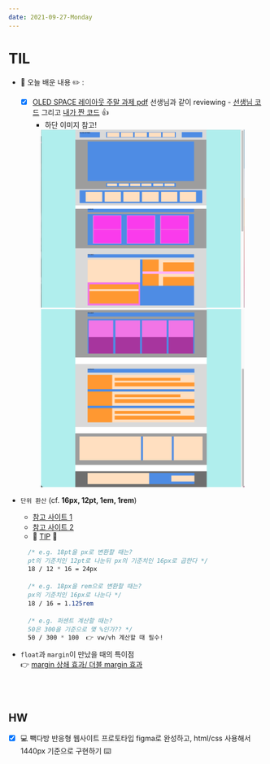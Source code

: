 ```yaml
---
date: 2021-09-27-Monday
---
```


# TIL
- 📝 오늘 배운 내용 ✏️ : 
  - [x] [OLED SPACE 레이아웃 주말 과제 pdf](https://github.com/ekfka4863/frontEndCourse_210901/blob/main/src/layout_basic_%EA%B3%BC%EC%A0%9C.pdf) 선생님과 같이 reviewing - [선생님 코드](https://github.com/xidoWeb/smart_210901/tree/main/c_code/c_layout_01) 그리고 [내가 짠 코드](https://github.com/ekfka4863/frontEndCourse_210901/tree/main/code/HW/oled_space_assignment) 👍      
    - 하단 이미지 참고! 

  <img src="./images/oled_space_layout_1.png" alt="올레드 스페이스 레이아웃 구현" width="400px" height="350px" style="padding-left: 40px;"/>
   <img src="./images/oled_space_layout_2.png" alt="올레드 스페이스 레이아웃 구현" width="400px" height="350px" style="padding-left: 40px;"/>
  <br />

- `단위 환산` (cf. **16px, 12pt, 1em, 1rem**)   
  - [참고 사이트 1](https://www.dunplab.it/px-to-rem)
  - [참고 사이트 2](https://websemantics.uk/tools/font-size-conversion-pixel-point-em-rem-percent/)
  - 📍 <u>TIP</u> 📍         
  ```css 
    /* e.g. 18pt을 px로 변환할 때는? 
    pt의 기준치인 12pt로 나눈뒤 px의 기준치인 16px로 곱한다 */
    18 / 12 * 16 = 24px

    /* e.g. 18px을 rem으로 변환할 때는? 
    px의 기준치인 16px로 나눈다 */
    18 / 16 = 1.125rem

    /* e.g. 퍼센트 계산할 때는? 
    50은 300을 기준으로 몇 %인가?? */
    50 / 300 * 100  👉 vw/vh 계산할 때 필수! 
  ```   
- `float`과 `margin`이 만났을 때의 특이점      
👉 [margin 상쇄 효과/ 더블 margin 효과](https://github.com/ekfka4863/TIL/blob/master/CSS%26SASS%26Bootstrap/CSS/CSS_margin_with_floated_elements.md)

<br /> 
<br />

## HW
- [x] 💻 빽다방 반응형 웹사이트 프로토타입 figma로 완성하고, html/css 사용해서 1440px 기준으로 구현하기 ⌨️    

<br /> 
<br />

<!-- ---

<details>
<summary>CLICK ME!</summary>  

- cf.  
  -

</detials>   -->



